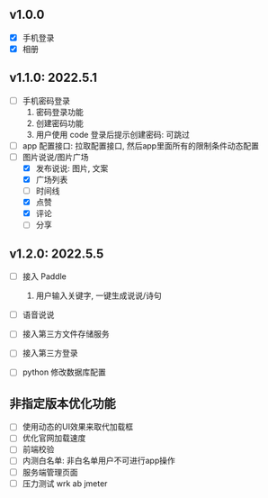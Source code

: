 ## v1.0.0
* [x] 手机登录
* [x] 相册
## v1.1.0: 2022.5.1
* [ ] 手机密码登录
    1. 密码登录功能
    2. 创建密码功能
    3. 用户使用 code 登录后提示创建密码: 可跳过
* [ ] app 配置接口: 拉取配置接口, 然后app里面所有的限制条件动态配置
* [ ] 图片说说/图片广场
    * [x] 发布说说: 图片, 文案
    * [x] 广场列表
    * [ ] 时间线
    * [x] 点赞
    * [x] 评论
    * [ ] 分享
    
## v1.2.0: 2022.5.5
* [ ] 接入 Paddle
    1. 用户输入关键字, 一键生成说说/诗句
* [ ] 语音说说
* [ ] 接入第三方文件存储服务
* [ ] 接入第三方登录
* [ ] python 修改数据库配置


## 非指定版本优化功能
* [ ] 使用动态的UI效果来取代加载框
* [ ] 优化官网加载速度
* [ ] 前端校验
* [ ] 内测白名单: 非白名单用户不可进行app操作
* [ ] 服务端管理页面
* [ ] 压力测试 wrk ab jmeter